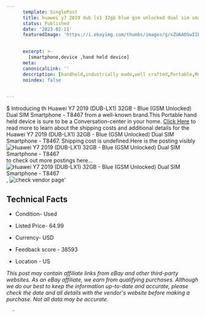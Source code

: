 ```yaml
---
      template: SinglePost
      title: huawei y7 2019 dub lx1 32gb blue gsm unlocked dual sim smartphone t8467
      status: Published
      date: '2023-02-11'
      featuredImage: 'https://i.ebayimg.com/thumbs/images/g/xZUAAOSwIIFisb1p/s-l225.jpg'
       

      excerpt: >-
        [smartphone,device ,hand held device]
      meta:
      canonicalLink: ''
      description: [handheld,industrially made,well crafted,Portable,Mobile,Compact,Convenient,Lightweight,Maneuverable,Man-portable,Miniature,Carriable,Hand-held,Light,Holdable,Transportable,Mobile device,Pocket-sized,On-the-go,Wireless,Cordless,Compact size,Convenient size, smartphone,device ,hand held device]
      noindex: false
      

---
```

$
      Introducing th Huawei Y7 2019 (DUB-LX1) 32GB - Blue (GSM Unlocked) Dual SIM Smartphone - T8467 from a well-known brand.This Portable hand held device is sure to be a Conversation-center in your home. [Click Here](https://www.ebay.com/itm/144900290761?hash=item21bcbaf8c9%3Ag%3AxZUAAOSwIIFisb1p&mkevt=1&mkcid=1&mkrid=711-53200-19255-0&campid=%253CePNCampaignId%253E&customid=%253CreferenceId%253E&toolid=10049) to read more to learn about the shipping costs and additional details for the Huawei Y7 2019 (DUB-LX1) 32GB - Blue (GSM Unlocked) Dual SIM Smartphone - T8467. Shipping cost is undefined.Here is the posting visibly ![Huawei Y7 2019 (DUB-LX1) 32GB - Blue (GSM Unlocked) Dual SIM Smartphone - T8467](https://i.ebayimg.com/thumbs/images/g/xZUAAOSwIIFisb1p/s-l225.jpg) to check out more postings here... ![Huawei Y7 2019 (DUB-LX1) 32GB - Blue (GSM Unlocked) Dual SIM Smartphone - T8467](https://i.ebayimg.com/images/g/xZUAAOSwIIFisb1p/s-l1600.jpg), ![check vendor page](https://origin-galleryplus.ebayimg.com/ws/web/144900290761_2_0_1/225x225.jpg,https://origin-galleryplus.ebayimg.com/ws/web/144900290761_3_0_1/225x225.jpg,https://origin-galleryplus.ebayimg.com/ws/web/144900290761_4_0_1/225x225.jpg,https://origin-galleryplus.ebayimg.com/ws/web/144900290761_5_0_1/225x225.jpg,https://origin-galleryplus.ebayimg.com/ws/web/144900290761_6_0_1/225x225.jpg,https://origin-galleryplus.ebayimg.com/ws/web/144900290761_7_0_1/225x225.jpg,https://origin-galleryplus.ebayimg.com/ws/web/144900290761_8_0_1/225x225.jpg)'

      

 ## Technical Facts 



     
      

 - Condition- Used 


      

 - Listed Price- 64.99 


      

 - Currency- USD 


      

 - Feedback score - 38593 


      

 - Location - US 


      
      

 *_This post may contain affiliate links from eBay and other third-party websites. As an eBay affiliate, we earn from qualifying purchases. Although we do our best to keep the information up-to-date and accurate, please check the date and all details with the vendor's website before making a purchase. Not all data may be accurate._*




      -
